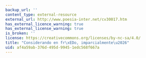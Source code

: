 ```yaml
---
backup_url: ''
content_type: external-resource
external_url: http://www.poesia-inter.net/cv30017.htm
has_external_licence_warning: true
has_external_license_warning: true
is_broken: ''
license: https://creativecommons.org/licenses/by-nc-sa/4.0/
title: "Considerando en fr\xEDo, imparcialmente\u2026"
uid: af4a59ab-376d-495d-9945-1edc568f667a
---
```


